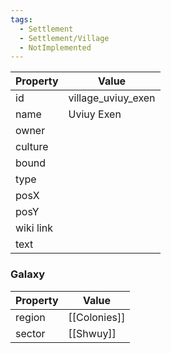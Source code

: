 ```yaml
---
tags:
  - Settlement
  - Settlement/Village
  - NotImplemented
---
```


| Property  | Value              |
| --------- | ------------------ |
| id        | village_uviuy_exen |
| name      | Uviuy Exen         |
| owner     |                    |
| culture   |                    |
| bound     |                    |
| type      |                    |
| posX      |                    |
| posY      |                    |
| wiki link |                    |
| text      |                    |

### Galaxy
| Property | Value        |
| -------- | ------------ |
| region   | [[Colonies]] |
| sector   | [[Shwuy]]    |
